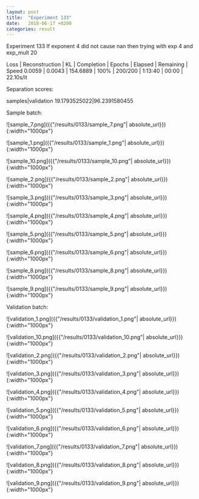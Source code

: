 ```yaml
---
layout: post
title:  "Experiment 133"
date:   2018-06-17 +0200
categories: result
---
```

Experiment 133
If exponent 4 did not cause nan then trying with exp 4 and exp_mult 20

Loss | Reconstruction | KL | Completion | Epochs | Elapsed | Remaining | Speed
0.0059 | 0.0043 | 154.6889 | 100% | 200/200 | 1:13:40 | 00:00 | 22.10s/it

Separation scores:

samples|validation
19.1793525022|96.2391580455

Sample batch:

![sample_7.png]({{"/results/0133/sample_7.png"| absolute_url}}){:width="1000px"}

![sample_1.png]({{"/results/0133/sample_1.png"| absolute_url}}){:width="1000px"}

![sample_10.png]({{"/results/0133/sample_10.png"| absolute_url}}){:width="1000px"}

![sample_2.png]({{"/results/0133/sample_2.png"| absolute_url}}){:width="1000px"}

![sample_3.png]({{"/results/0133/sample_3.png"| absolute_url}}){:width="1000px"}

![sample_4.png]({{"/results/0133/sample_4.png"| absolute_url}}){:width="1000px"}

![sample_5.png]({{"/results/0133/sample_5.png"| absolute_url}}){:width="1000px"}

![sample_6.png]({{"/results/0133/sample_6.png"| absolute_url}}){:width="1000px"}

![sample_8.png]({{"/results/0133/sample_8.png"| absolute_url}}){:width="1000px"}

![sample_9.png]({{"/results/0133/sample_9.png"| absolute_url}}){:width="1000px"}

Validation batch:

![validation_1.png]({{"/results/0133/validation_1.png"| absolute_url}}){:width="1000px"}

![validation_10.png]({{"/results/0133/validation_10.png"| absolute_url}}){:width="1000px"}

![validation_2.png]({{"/results/0133/validation_2.png"| absolute_url}}){:width="1000px"}

![validation_3.png]({{"/results/0133/validation_3.png"| absolute_url}}){:width="1000px"}

![validation_4.png]({{"/results/0133/validation_4.png"| absolute_url}}){:width="1000px"}

![validation_5.png]({{"/results/0133/validation_5.png"| absolute_url}}){:width="1000px"}

![validation_6.png]({{"/results/0133/validation_6.png"| absolute_url}}){:width="1000px"}

![validation_7.png]({{"/results/0133/validation_7.png"| absolute_url}}){:width="1000px"}

![validation_8.png]({{"/results/0133/validation_8.png"| absolute_url}}){:width="1000px"}

![validation_9.png]({{"/results/0133/validation_9.png"| absolute_url}}){:width="1000px"}
